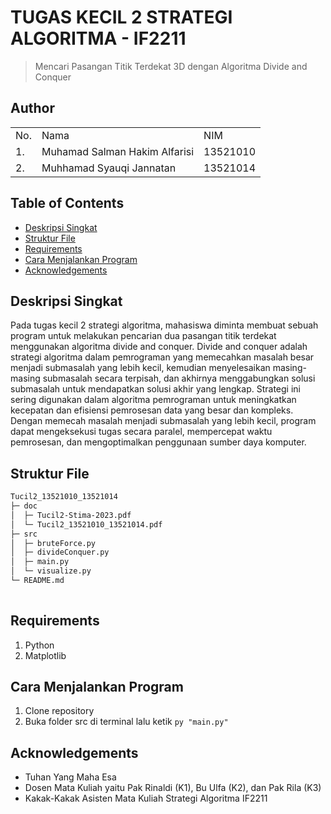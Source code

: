 # TUGAS KECIL 2 STRATEGI ALGORITMA - IF2211
> Mencari Pasangan Titik Terdekat 3D dengan Algoritma Divide and Conquer

## Author
<table>
    <tr>
        <td>No.</td>
        <td>Nama</td>
        <td>NIM</td>
    </tr>
    <tr>
        <td>1.</td>
        <td>Muhamad Salman Hakim Alfarisi</td>
        <td>13521010</td>
    </tr>
    <tr>
        <td>2.</td>
        <td>Muhhamad Syauqi Jannatan</td>
        <td>13521014</td>
    </tr>
</table>

## Table of Contents
* [Deskripsi Singkat](#deskripsi-singkat)
* [Struktur File](#struktur-file)
* [Requirements](#requirements)
* [Cara Menjalankan Program](#cara-menjalankan-program)
* [Acknowledgements](#acknowledgements)

## Deskripsi Singkat 
Pada tugas kecil 2 strategi algoritma, mahasiswa diminta membuat sebuah program untuk melakukan pencarian dua pasangan titik terdekat menggunakan algoritma divide and conquer. Divide and conquer adalah strategi algoritma dalam pemrograman yang memecahkan masalah besar menjadi submasalah yang lebih kecil, kemudian menyelesaikan masing-masing submasalah secara terpisah, dan akhirnya menggabungkan solusi submasalah untuk mendapatkan solusi akhir yang lengkap. Strategi ini sering digunakan dalam algoritma pemrograman untuk meningkatkan kecepatan dan efisiensi pemrosesan data yang besar dan kompleks. Dengan memecah masalah menjadi submasalah yang lebih kecil, program dapat mengeksekusi tugas secara paralel, mempercepat waktu pemrosesan, dan mengoptimalkan penggunaan sumber daya komputer.

## Struktur File
```bash
Tucil2_13521010_13521014                        
├─ doc                                  
│  ├─ Tucil2-Stima-2023.pdf             
│  └─ Tucil2_13521010_13521014.pdf      
├─ src                                       
│  ├─ bruteForce.py                     
│  ├─ divideConquer.py                  
│  ├─ main.py                           
│  └─ visualize.py                      
└─ README.md                            
                          
 ```
## Requirements
1. Python
2. Matplotlib

## Cara Menjalankan Program
1. Clone repository
2. Buka folder src di terminal lalu ketik `py "main.py"` 

## Acknowledgements
- Tuhan Yang Maha Esa
- Dosen Mata Kuliah yaitu Pak Rinaldi (K1), Bu Ulfa (K2), dan Pak Rila (K3)
- Kakak-Kakak Asisten Mata Kuliah Strategi Algoritma IF2211


